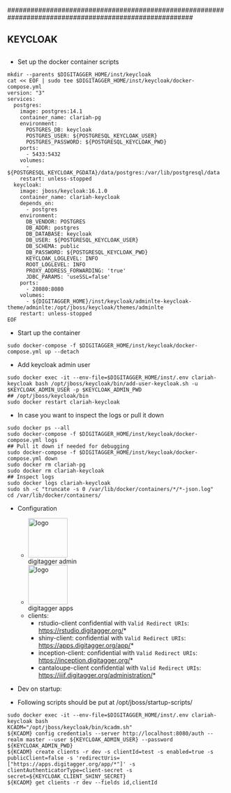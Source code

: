 ########################################################################################################
## KEYCLOAK
## 

- Set up the docker container scripts

```{bash}
mkdir --parents $DIGITAGGER_HOME/inst/keycloak
cat << EOF | sudo tee $DIGITAGGER_HOME/inst/keycloak/docker-compose.yml
version: "3"
services:
  postgres:
    image: postgres:14.1
    container_name: clariah-pg   
    environment:
      POSTGRES_DB: keycloak
      POSTGRES_USER: ${POSTGRESQL_KEYCLOAK_USER}
      POSTGRES_PASSWORD: ${POSTGRESQL_KEYCLOAK_PWD}
    ports:
      - 5433:5432
    volumes:
      - ${POSTGRESQL_KEYCLOAK_PGDATA}/data/postgres:/var/lib/postgresql/data 
    restart: unless-stopped
  keycloak:
    image: jboss/keycloak:16.1.0
    container_name: clariah-keycloak  
    depends_on:
      - postgres    
    environment:
      DB_VENDOR: POSTGRES
      DB_ADDR: postgres
      DB_DATABASE: keycloak
      DB_USER: ${POSTGRESQL_KEYCLOAK_USER}
      DB_SCHEMA: public
      DB_PASSWORD: ${POSTGRESQL_KEYCLOAK_PWD}
      KEYCLOAK_LOGLEVEL: INFO
      ROOT_LOGLEVEL: INFO
      PROXY_ADDRESS_FORWARDING: 'true'
      JDBC_PARAMS: 'useSSL=false'
    ports:
      - 28080:8080
    volumes:
      - ${DIGITAGGER_HOME}/inst/keycloak/adminlte-keycloak-theme/adminlte:/opt/jboss/keycloak/themes/adminlte
    restart: unless-stopped
EOF
```

- Start up the container

```{bash}
sudo docker-compose -f $DIGITAGGER_HOME/inst/keycloak/docker-compose.yml up --detach 
```

- Add keycloak admin user

```{bash}
sudo docker exec -it --env-file=$DIGITAGGER_HOME/inst/.env clariah-keycloak bash /opt/jboss/keycloak/bin/add-user-keycloak.sh -u $KEYCLOAK_ADMIN_USER -p $KEYCLOAK_ADMIN_PWD 
## /opt/jboss/keycloak/bin
sudo docker restart clariah-keycloak
```

- In case you want to inspect the logs or pull it down

```{bash}
sudo docker ps --all
sudo docker-compose -f $DIGITAGGER_HOME/inst/keycloak/docker-compose.yml logs
## Pull it down if needed for debugging
sudo docker-compose -f $DIGITAGGER_HOME/inst/keycloak/docker-compose.yml down
sudo docker rm clariah-pg   
sudo docker rm clariah-keycloak 
## Inspect logs
sudo docker logs clariah-keycloak 
sudo sh -c "truncate -s 0 /var/lib/docker/containers/*/*-json.log"
cd /var/lib/docker/containers/
```

- Configuration
    - <img src="https://avatars.githubusercontent.com/u/62653831?s=400&u=5a22128cd3bfae334b8a2c34d59261ab4bdb7cac&v=4" alt="logo" style="width:90px;height:90px"><div class="kc-logo-text"><span>digitagger admin</span></div>
    - <img src="https://avatars.githubusercontent.com/u/62653831?s=400&u=5a22128cd3bfae334b8a2c34d59261ab4bdb7cac&v=4" alt="logo" style="width:90px;height:90px"><div class="kc-logo-text"><span>digitagger apps</span></div>    
    - clients: 
        - rstudio-client confidential with `Valid Redirect URIs`: https://rstudio.digitagger.org/*
        - shiny-client: confidential with `Valid Redirect URIs`: https://apps.digitagger.org/app/*
        - inception-client: confidential with `Valid Redirect URIs`: https://inception.digitagger.org/*
        - cantaloupe-client confidential with `Valid Redirect URIs`: https://iiif.digitagger.org/administration/*

- Dev on startup:

- Following scripts should be put at /opt/jboss/startup-scripts/

```
sudo docker exec -it --env-file=$DIGITAGGER_HOME/inst/.env clariah-keycloak bash
KCADM="/opt/jboss/keycloak/bin/kcadm.sh"
${KCADM} config credentials --server http://localhost:8080/auth --realm master --user ${KEYCLOAK_ADMIN_USER} --password ${KEYCLOAK_ADMIN_PWD}
${KCADM} create clients -r dev -s clientId=test -s enabled=true -s publicClient=false -s 'redirectUris=["https://apps.digitagger.org/app/*"]' -s clientAuthenticatorType=client-secret -s secret=${KEYCLOAK_CLIENT_SHINY_SECRET}
${KCADM} get clients -r dev --fields id,clientId

```



